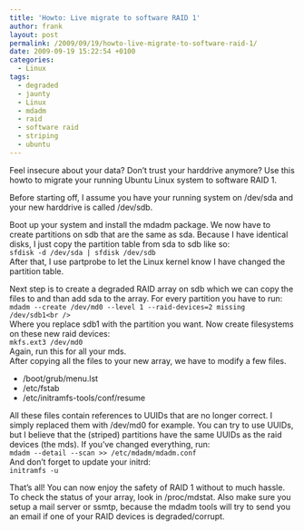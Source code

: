 ```yaml
---
title: 'Howto: Live migrate to software RAID 1'
author: frank
layout: post
permalink: /2009/09/19/howto-live-migrate-to-software-raid-1/
date: 2009-09-19 15:22:54 +0100
categories:
  - Linux
tags:
  - degraded
  - jaunty
  - Linux
  - mdadm
  - raid
  - software raid
  - striping
  - ubuntu
---
```

Feel insecure about your data? Don&#8217;t trust your harddrive anymore? Use this howto to migrate your running Ubuntu Linux system to software RAID&nbsp;1.

Before starting off, I assume you have your running system on /dev/sda and your new harddrive is called /dev/sdb.

Boot up your system and install the mdadm package. We now have to create partitions on sdb that are the same as sda. Because I have identical disks, I just copy the partition table from sda to sdb like so:  
`sfdisk -d /dev/sda | sfdisk /dev/sdb`  
After that, I use partprobe to let the Linux kernel know I have changed the partition table.

Next step is to create a degraded RAID array on sdb which we can copy the files to and than add sda to the array. For every partition you have to run:  
`mdadm --create /dev/md0 --level 1 --raid-devices=2 missing /dev/sdb1<br />
`  
Where you replace sdb1 with the partition you want. Now create filesystems on these new raid devices:  
`mkfs.ext3 /dev/md0`  
Again, run this for all your mds.  
After copying all the files to your new array, we have to modify a few files.

*   /boot/grub/menu.lst
*   /etc/fstab
*   /etc/initramfs-tools/conf/resume

All these files contain references to UUIDs that are no longer correct. I simply replaced them with /dev/md0 for example. You can try to use UUIDs, but I believe that the (striped) partitions have the same UUIDs as the raid devices (the mds). If you&#8217;ve changed everything, run:  
`mdadm --detail --scan >> /etc/mdadm/mdadm.conf`  
And don&#8217;t forget to update your initrd:  
`initramfs -u`

That&#8217;s all! You can now enjoy the safety of RAID 1 without to much hassle. To check the status of your array, look in /proc/mdstat. Also make sure you setup a mail server or ssmtp, because the mdadm tools will try to send you an email if one of your RAID devices is degraded/corrupt.
